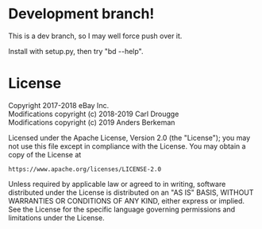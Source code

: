 Development branch!
===================

This is a dev branch, so I may well force push over it.

Install with setup.py, then try "bd --help".

License
=======

Copyright 2017-2018 eBay Inc.  
Modifications copyright (c) 2018-2019 Carl Drougge  
Modifications copyright (c) 2019 Anders Berkeman  


Licensed under the Apache License, Version 2.0 (the "License");
you may not use this file except in compliance with the License.
You may obtain a copy of the License at

    https://www.apache.org/licenses/LICENSE-2.0

Unless required by applicable law or agreed to in writing, software
distributed under the License is distributed on an "AS IS" BASIS,
WITHOUT WARRANTIES OR CONDITIONS OF ANY KIND, either express or implied.
See the License for the specific language governing permissions and
limitations under the License.
